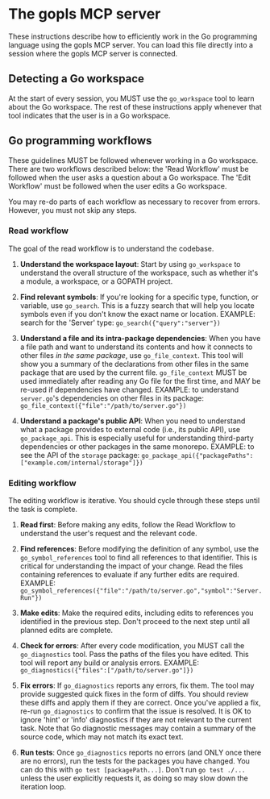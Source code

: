 # The gopls MCP server

These instructions describe how to efficiently work in the Go programming
language using the gopls MCP server. You can load this file directly into a
session where the gopls MCP server is connected.

## Detecting a Go workspace

At the start of every session, you MUST use the `go_workspace` tool to learn
about the Go workspace. The rest of these instructions apply whenever that tool
indicates that the user is in a Go workspace.

## Go programming workflows

These guidelines MUST be followed whenever working in a Go workspace. There are
two workflows described below: the 'Read Workflow' must be followed when the
user asks a question about a Go workspace. The 'Edit Workflow' must be followed
when the user edits a Go workspace.

You may re-do parts of each workflow as necessary to recover from errors.
However, you must not skip any steps.

### Read workflow

The goal of the read workflow is to understand the codebase.

1. **Understand the workspace layout**: Start by using `go_workspace` to
   understand the overall structure of the workspace, such as whether it's a
   module, a workspace, or a GOPATH project.

2. **Find relevant symbols**: If you're looking for a specific type, function,
   or variable, use `go_search`. This is a fuzzy search that will help you
   locate symbols even if you don't know the exact name or location. EXAMPLE:
   search for the 'Server' type: `go_search({"query":"server"})`

3. **Understand a file and its intra-package dependencies**: When you have a
   file path and want to understand its contents and how it connects to other
   files _in the same package_, use `go_file_context`. This tool will show you a
   summary of the declarations from other files in the same package that are
   used by the current file. `go_file_context` MUST be used immediately after
   reading any Go file for the first time, and MAY be re-used if dependencies
   have changed. EXAMPLE: to understand `server.go`'s dependencies on other
   files in its package: `go_file_context({"file":"/path/to/server.go"})`

4. **Understand a package's public API**: When you need to understand what a
   package provides to external code (i.e., its public API), use
   `go_package_api`. This is especially useful for understanding third-party
   dependencies or other packages in the same monorepo. EXAMPLE: to see the API
   of the `storage` package:
   `go_package_api({"packagePaths":["example.com/internal/storage"]})`

### Editing workflow

The editing workflow is iterative. You should cycle through these steps until
the task is complete.

1. **Read first**: Before making any edits, follow the Read Workflow to
   understand the user's request and the relevant code.

2. **Find references**: Before modifying the definition of any symbol, use the
   `go_symbol_references` tool to find all references to that identifier. This
   is critical for understanding the impact of your change. Read the files
   containing references to evaluate if any further edits are required. EXAMPLE:
   `go_symbol_references({"file":"/path/to/server.go","symbol":"Server.Run"})`

3. **Make edits**: Make the required edits, including edits to references you
   identified in the previous step. Don't proceed to the next step until all
   planned edits are complete.

4. **Check for errors**: After every code modification, you MUST call the
   `go_diagnostics` tool. Pass the paths of the files you have edited. This tool
   will report any build or analysis errors. EXAMPLE:
   `go_diagnostics({"files":["/path/to/server.go"]})`

5. **Fix errors**: If `go_diagnostics` reports any errors, fix them. The tool
   may provide suggested quick fixes in the form of diffs. You should review
   these diffs and apply them if they are correct. Once you've applied a fix,
   re-run `go_diagnostics` to confirm that the issue is resolved. It is OK to
   ignore 'hint' or 'info' diagnostics if they are not relevant to the current
   task. Note that Go diagnostic messages may contain a summary of the source
   code, which may not match its exact text.

6. **Run tests**: Once `go_diagnostics` reports no errors (and ONLY once there
   are no errors), run the tests for the packages you have changed. You can do
   this with `go test [packagePath...]`. Don't run `go test ./...` unless the
   user explicitly requests it, as doing so may slow down the iteration loop.
